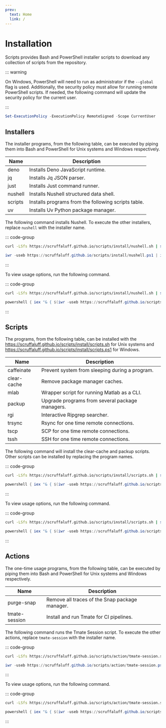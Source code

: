 ```yaml
---
prev:
  text: Home
  link: /
---
```


# Installation

Scripts provides Bash and PowerShell installer scripts to download any
collection of scripts from the repository.

::: warning

On Windows, PowerShell will need to run as administrator if the `--global` flag
is used. Additionally, the security policy must allow for running remote
PowerShell scripts. If needed, the following command will update the security
policy for the current user.

:::

```powershell
Set-ExecutionPolicy -ExecutionPolicy RemoteSigned -Scope CurrentUser
```

## Installers

The installer programs, from the following table, can be executed by piping them
into Bash and PowerShell for Unix systems and Windows respectively.

| Name    | Description                                         |
| ------- | --------------------------------------------------- |
| deno    | Installs Deno JavaScript runtime.                   |
| jq      | Installs Jq JSON parser.                            |
| just    | Installs Just command runner.                       |
| nushell | Installs Nushell structured data shell.             |
| scripts | Installs programs from the following scripts table. |
| uv      | Installs Uv Python package manager.                 |

The following command installs Nushell. To execute the other installers, replace
`nushell` with the installer name.

::: code-group

```sh [Unix]
curl -LSfs https://scruffaluff.github.io/scripts/install/nushell.sh | sh
```

```powershell [Windows]
iwr -useb https://scruffaluff.github.io/scripts/install/nushell.ps1 | iex
```

:::

To view usage options, run the following command.

::: code-group

```sh [Unix]
curl -LSfs https://scruffaluff.github.io/scripts/install/nushell.sh | sh -s -- --help
```

```powershell [Windows]
powershell { iex "& { $(iwr -useb https://scruffaluff.github.io/scripts/install/nushell.ps1) } --help" }
```

:::

## Scripts

The programs, from the following table, can be installed with the
https://scruffaluff.github.io/scripts/install/scripts.sh for Unix systems and
https://scruffaluff.github.io/scripts/install/scripts.ps1 for Windows.

| Name        | Description                                     |
| ----------- | ----------------------------------------------- |
| caffeinate  | Prevent system from sleeping during a program.  |
| clear-cache | Remove package manager caches.                  |
| mlab        | Wrapper script for running Matlab as a CLI.     |
| packup      | Upgrade programs from several package managers. |
| rgi         | Interactive Ripgrep searcher.                   |
| trsync      | Rsync for one time remote connections.          |
| tscp        | SCP for one time remote connections.            |
| tssh        | SSH for one time remote connections.            |

The following command will install the clear-cache and packup scripts. Other
scripts can be installed by replacing the program names.

::: code-group

```sh [Unix]
curl -LSfs https://scruffaluff.github.io/scripts/install/scripts.sh | sh -s -- clear-cache packup
```

```powershell [Windows]
powershell { iex "& { $(iwr -useb https://scruffaluff.github.io/scripts/install/scripts.ps1) } clear-cache packup" }
```

:::

To view usage options, run the following command.

::: code-group

```sh [Unix]
curl -LSfs https://scruffaluff.github.io/scripts/install/scripts.sh | sh -s -- --help
```

```powershell [Windows]
powershell { iex "& { $(iwr -useb https://scruffaluff.github.io/scripts/install/scripts.ps1) } --help" }
```

:::

## Actions

The one-time usage programs, from the following table, can be executed by piping
them into Bash and PowerShell for Unix systems and Windows respectively.

| Name          | Description                                    |
| ------------- | ---------------------------------------------- |
| purge-snap    | Remove all traces of the Snap package manager. |
| tmate-session | Install and run Tmate for CI pipelines.        |

The following command runs the Tmate Session script. To execute the other
actions, replace `tmate-session` with the installer name.

::: code-group

```sh [Unix]
curl -LSfs https://scruffaluff.github.io/scripts/action/tmate-session.sh | sh
```

```powershell [Windows]
iwr -useb https://scruffaluff.github.io/scripts/action/tmate-session.ps1 | iex
```

:::

To view usage options, run the following command.

::: code-group

```sh [Unix]
curl -LSfs https://scruffaluff.github.io/scripts/action/tmate-session.sh | sh -s -- --help
```

```powershell [Windows]
powershell { iex "& { $(iwr -useb https://scruffaluff.github.io/scripts/action/tmate-session.ps1) } --help" }
```

:::
